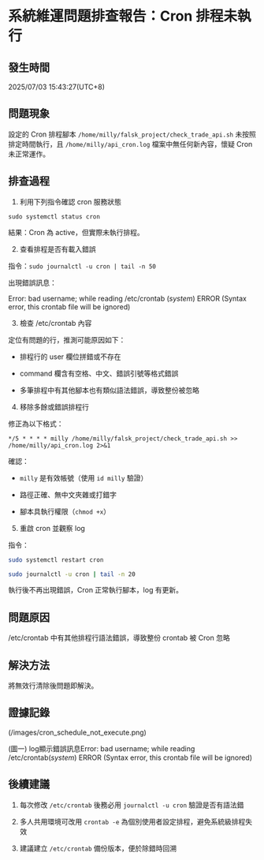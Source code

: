 # 系統維運問題排查報告：Cron 排程未執行

## 發生時間

2025/07/03 15:43:27(UTC+8)

## 問題現象

設定的 Cron 排程腳本 `/home/milly/falsk_project/check_trade_api.sh` 未按照排定時間執行，且 `/home/milly/api_cron.log` 檔案中無任何新內容，懷疑 Cron 未正常運作。

## 排查過程

1. 利用下列指令確認 cron 服務狀態

`sudo systemctl status cron`

結果：Cron 為 active，但實際未執行排程。

2. 查看排程是否有載入錯誤

指令：`sudo journalctl -u cron | tail -n 50`

出現錯誤訊息：

Error: bad username; while reading /etc/crontab
(*system*) ERROR (Syntax error, this crontab file will be ignored)

3. 檢查 /etc/crontab 內容

定位有問題的行，推測可能原因如下：

- 排程行的 user 欄位拼錯或不存在

- command 欄含有空格、中文、錯誤引號等格式錯誤

- 多筆排程中有其他腳本也有類似語法錯誤，導致整份被忽略

4. 移除多餘或錯誤排程行

修正為以下格式：

`*/5 * * * * milly /home/milly/falsk_project/check_trade_api.sh >> /home/milly/api_cron.log 2>&1`

確認：

- `milly` 是有效帳號（使用 `id milly` 驗證）

- 路徑正確、無中文夾雜或打錯字

- 腳本具執行權限（`chmod +x`）

5. 重啟 cron 並觀察 log

指令：

``` bash
sudo systemctl restart cron

sudo journalctl -u cron | tail -n 20
```

執行後不再出現錯誤，Cron 正常執行腳本，log 有更新。

## 問題原因

/etc/crontab 中有其他排程行語法錯誤，導致整份 crontab 被 Cron 忽略

## 解決方法

將無效行清除後問題即解決。

## 證據記錄

(/images/cron_schedule_not_execute.png)

(圖一) log顯示錯誤訊息Error: bad username; while reading /etc/crontab(*system*) ERROR (Syntax error, this crontab file will be ignored)

## 後續建議

1. 每次修改 `/etc/crontab` 後務必用 `journalctl -u cron` 驗證是否有語法錯

2. 多人共用環境可改用 `crontab -e` 為個別使用者設定排程，避免系統級排程失效

3. 建議建立 `/etc/crontab` 備份版本，便於除錯時回溯